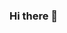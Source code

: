 ### Hi there 👋

<!--
**Furmuly/Furmuly** is a ✨ _special_ ✨ repository because its `README.md` (this file) appears on your GitHub profile.

Here are some ideas to get you started:

- :computer: I'am currently doing an apprenticeship at Jobtrek 
- 🔭 I’m currently working on a login page created with PHP
- 🌱 I’m currently learning PHP/PDO
- 📫 How to reach me: nabila.furmuly@jobtrek.ch
- 😄 Pronouns: She/her

-->

